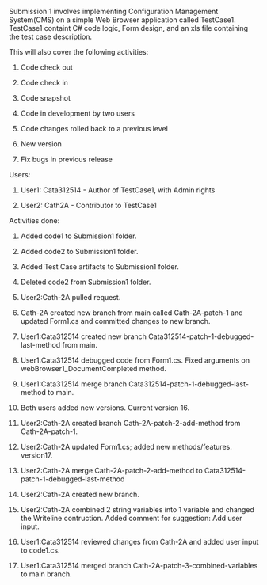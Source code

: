 Submission 1 involves implementing Configuration Management System(CMS) on a simple Web Browser application called TestCase1. TestCase1 containt C# code logic, Form design, and an xls file containing the test case description.

This will also cover the following activities:

1. Code check out

2. Code check in

3. Code snapshot

4. Code in development by two users

5. Code changes rolled back to a previous level

6. New version

7. Fix bugs in previous release

Users:

1. User1: Cata312514 - Author of TestCase1, with Admin rights 

2. User2: Cath2A - Contributor to TestCase1

Activities done:

1. Added code1 to Submission1 folder.

2. Added code2 to Submission1 folder.

3. Added Test Case artifacts to Submission1 folder.

4. Deleted code2 from Submission1 folder.

5. User2:Cath-2A pulled request.

6. Cath-2A created new branch from main called Cath-2A-patch-1 and updated Form1.cs and committed changes to new branch. 

7. User1:Cata312514 created new branch Cata312514-patch-1-debugged-last-method from main.

8. User1:Cata312514 debugged code from Form1.cs. Fixed arguments on webBrowser1_DocumentCompleted method.

9. User1:Cata312514 merge branch Cata312514-patch-1-debugged-last-method to main.

10. Both users added new versions. Current version 16.

11. User2:Cath-2A created branch Cath-2A-patch-2-add-method from Cath-2A-patch-1.

12. User2:Cath-2A updated Form1.cs; added new methods/features. version17. 

13. User2:Cath-2A merge Cath-2A-patch-2-add-method to Cata312514-patch-1-debugged-last-method

14. User2:Cath-2A created new branch.

15. User2:Cath-2A combined 2 string variables into 1 variable and changed the Writeline contruction. Added comment for suggestion: Add user input. 

16. User1:Cata312514 reviewed changes from Cath-2A and added user input to code1.cs.

17. User1:Cata312514 merged branch Cath-2A-patch-3-combined-variables to main branch.
